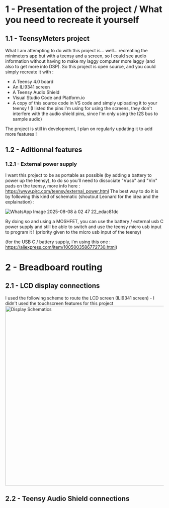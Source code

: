 # 1 - Presentation of the project / What you need to recreate it yourself
## 1.1 - TeensyMeters project
What I am attempting to do with this project is... well... recreating the minimeters app but with a teensy and a screen, so I could see audio information without having to make my laggy computer more laggy (and also to get more into DSP).
So this project is open source, and you could simply recreate it with : 
- A Teensy 4.0 board
- An ILI9341 screen
- A Teensy Audio Shield
- Visual Studio Code and Platform.io
- A copy of this source code in VS code and simply uploading it to your teensy ! (I listed the pins I'm using for using the screens, they don't interfere with the audio shield pins, since I'm only using the I2S bus to sample audio)

The project is still in development, I plan on regularly updating it to add more features !

## 1.2 - Aditionnal features
### 1.2.1 - External power supply
I want this project to be as portable as possible (by adding a battery to power up the teensy), to do so you'll need to dissociate "Vusb" and "Vin" pads on the teensy, more info here : https://www.pjrc.com/teensy/external_power.html
The best way to do it is by following this kind of schematic (shoutout Leonard for the idea and the explaination) : 

![WhatsApp Image 2025-08-08 à 02 47 22_edac81dc](https://github.com/user-attachments/assets/229ed640-c148-47dc-93f3-66c6d959bec1)

By doing so and using a MOSHFET, you can use the battery / external usb C power supply and still be able to switch and use the teensy micro usb input to program it ! (priority given to the micro usb input of the teensy)

(for the USB C / battery supply, i'm using this one : https://aliexpress.com/item/1005003586772730.html)


# 2 - Breadboard routing
## 2.1 - LCD display connections
I used the following scheme to route the LCD screen (ILI9341 screen) - I didn't used the touchscreen features for this project
<img width="1535" height="572" alt="Display Schematics" src="https://github.com/user-attachments/assets/2e32194e-9094-4bf9-8446-18eb0c0a96b8" />
## 2.2 - Teensy Audio Shield connections
